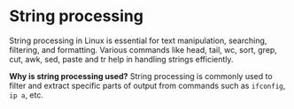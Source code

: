# String processing
String processing in Linux is essential for text manipulation, searching, filtering, and formatting. Various commands like head, tail, wc, sort, grep, cut, awk, sed, paste and tr help in handling strings efficiently.


**Why is string processing used?**
String processing is commonly used to filter and extract specific parts of output from commands such as `ifconfig`, `ip a`, etc.
